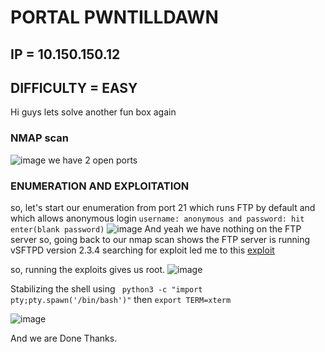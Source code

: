 <h1>PORTAL PWNTILLDAWN</h1>

## IP = 10.150.150.12
## DIFFICULTY = EASY

 Hi guys lets solve another fun box again

### NMAP scan
![image](https://github.com/0xVenus/0xVenus.github.io/assets/97831939/1925b8d8-abb8-451c-a00e-34f173f1184d)
we have 2 open ports

### ENUMERATION AND EXPLOITATION
so, let's start our enumeration from port 21 which runs FTP by default and which allows anonymous login
```username: anonymous and password: hit enter(blank password)```
![image](https://github.com/0xVenus/0xVenus.github.io/assets/97831939/a8b72bfd-a743-4eda-8a53-7a499e090871)
And yeah we have nothing on the FTP server
so, going back to our nmap scan shows the FTP server is running vSFTPD version 2.3.4
searching for exploit led me to this [exploit](https://github.com/ahervias77/vsftpd-2.3.4-exploit)

so, running the exploits gives us root.
![image](https://github.com/0xVenus/0xVenus.github.io/assets/97831939/9a848a75-dcd1-4b21-b89c-1c7fb63ae2b0)

Stabilizing the shell using ``` python3 -c "import pty;pty.spawn('/bin/bash')"``` then ```export TERM=xterm``` 

![image](https://github.com/0xVenus/0xVenus.github.io/assets/97831939/f1099d57-55be-4515-a756-69b50807e87d)

And we are Done
Thanks.






